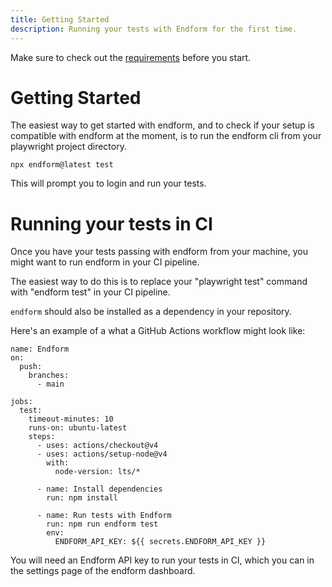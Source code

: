 ```yaml
---
title: Getting Started
description: Running your tests with Endform for the first time.
---
```


Make sure to check out the [requirements](/docs/reference/requirements) before you start.

# Getting Started

The easiest way to get started with endform, and to check if your setup is compatible with endform at the moment, is to run the endform cli from your playwright project directory.

```
npx endform@latest test
```

This will prompt you to login and run your tests.

# Running your tests in CI

Once you have your tests passing with endform from your machine, you might want to run endform in your CI pipeline.

The easiest way to do this is to replace your "playwright test" command with "endform test" in your CI pipeline.

`endform` should also be installed as a dependency in your repository.

Here's an example of a what a GitHub Actions workflow might look like:

```
name: Endform
on:
  push:
    branches:
      - main

jobs:
  test:
    timeout-minutes: 10
    runs-on: ubuntu-latest
    steps:
      - uses: actions/checkout@v4
      - uses: actions/setup-node@v4
        with:
          node-version: lts/*

      - name: Install dependencies
        run: npm install

      - name: Run tests with Endform
        run: npm run endform test
        env:
          ENDFORM_API_KEY: ${{ secrets.ENDFORM_API_KEY }}
```

You will need an Endform API key to run your tests in CI, which you can in the settings page of the endform dashboard.